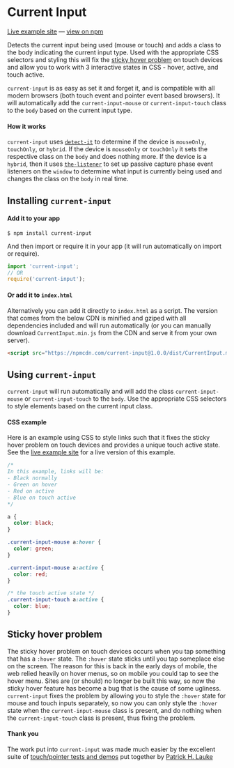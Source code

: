 # Current Input

[Live example site][liveExampleSite] &#8212; [view on npm][onNpm]

Detects the current input being used (mouse or touch) and adds a class to the body indicating the current input type. Used with the appropriate CSS selectors and styling this will fix the [sticky hover problem][stickyHover] on touch devices and allow you to work with 3 interactive states in CSS - hover, active, and touch active.

`current-input` is as easy as set it and forget it, and is compatible with all modern browsers (both touch event and pointer event based browsers). It will automatically add the `current-input-mouse` or `current-input-touch` class to the `body` based on the current input type.

#### How it works
`current-input` uses [`detect-it`][detectIt] to determine if the device is `mouseOnly`, `touchOnly`, or `hybrid`. If the device is `mouseOnly` or `touchOnly` it sets the respective class on the `body` and does nothing more. If the device is a `hybrid`, then it uses [`the-listener`][theListener] to set up passive capture phase event listeners on the `window` to determine what input is currently being used and changes the class on the `body` in real time.



## Installing `current-input`
#### Add it to your app
```terminal
$ npm install current-input
```
And then import or require it in your app (it will run automatically on import or require).
```javascript
import 'current-input';
// OR
require('current-input');
```
#### Or add it to `index.html`
Alternatively you can add it directly to `index.html` as a script. The version that comes from the below CDN is minified and gziped with all dependencies included and will run automatically (or you can manually download `CurrentInput.min.js` from the CDN and serve it from your own server).
```html
<script src="https://npmcdn.com/current-input@1.0.0/dist/CurrentInput.min.js"></script>
```

## Using `current-input`

`current-input` will run automatically and will add the class `current-input-mouse` or `current-input-touch` to the `body`. Use the appropriate CSS selectors to style elements based on the current input class.

#### CSS example
Here is an example using CSS to style links such that it fixes the sticky hover problem on touch devices and provides a unique touch active state. See the [live example site][liveExampleSite] for a live version of this example.


```CSS
/*
In this example, links will be:
- Black normally
- Green on hover
- Red on active
- Blue on touch active
*/

a {
  color: black;
}

.current-input-mouse a:hover {
  color: green;
}

.current-input-mouse a:active {
  color: red;
}

/* the touch active state */
.current-input-touch a:active {
  color: blue;
}
```

## Sticky hover problem
The sticky hover problem on touch devices occurs when you tap something that has a `:hover` state. The `:hover` state sticks until you tap someplace else on the screen. The reason for this is back in the early days of mobile, the web relied heavily on hover menus, so on mobile you could tap to see the hover menu. Sites are (or should) no longer be built this way, so now the sticky hover feature has become a bug that is the cause of some ugliness. `current-input` fixes the problem by allowing you to style the `:hover` state for mouse and touch inputs separately, so now you can only style the `:hover` state when the `current-input-mouse` class is present, and do nothing when the `current-input-touch` class is present, thus fixing the problem.

#### Thank you
The work put into `current-input` was made much easier by the excellent suite of [touch/pointer tests and demos][touchTests] put together by [Patrick H. Lauke][patrickHLauke]


[detectIt]: https://github.com/rafrex/detect-it
[theListener]: https://github.com/rafrex/the-listener
[stickyHover]: https://github.com/rafrex/current-input#sticky-hover-problem

[liveExampleSite]: http://current-input.rafrex.com
[onNpm]: https://www.npmjs.com/package/current-input/

[touchTests]: https://patrickhlauke.github.io/touch/
[patrickHLauke]: https://github.com/patrickhlauke
